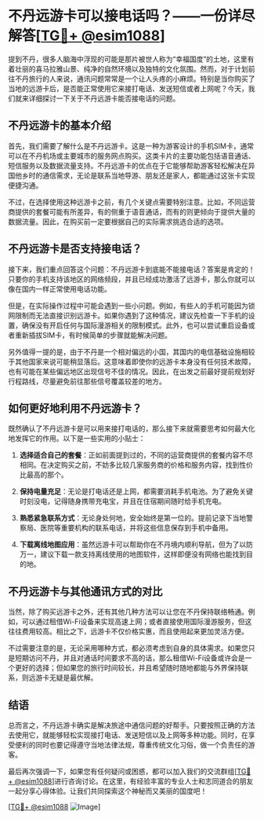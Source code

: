 # 不丹远游卡可以接电话吗？——一份详尽解答[[TG💪+ @esim1088](https://t.me/s/esim1088)]

提到不丹，很多人脑海中浮现的可能是那片被世人称为“幸福国度”的土地，这里有着壮丽的喜马拉雅山景、纯净的自然环境以及独特的文化氛围。然而，对于计划前往不丹旅行的人来说，通讯问题常常是一个让人头疼的小麻烦。特别是当你购买了当地的远游卡后，是否能正常使用它来接打电话、发送短信或者上网呢？今天，我们就来详细探讨一下关于不丹远游卡能否接电话的问题。

## 不丹远游卡的基本介绍

首先，我们需要了解什么是不丹远游卡。这是一种为游客设计的手机SIM卡，通常可以在不丹机场或主要城市的服务网点购买。这类卡片的主要功能包括语音通话、短信服务以及数据流量支持。不丹远游卡的优点在于它能够帮助游客轻松解决在异国他乡时的通信需求，无论是联系当地导游、朋友还是家人，都能通过这张卡实现便捷沟通。

不过，在选择使用这种远游卡之前，有几个关键点需要特别注意。比如，不同运营商提供的套餐可能有所差异，有的侧重于语音通话，而有的则更倾向于提供大量的数据流量。因此，在购买前一定要根据自己的实际需求挑选合适的选项。

## 不丹远游卡是否支持接电话？

接下来，我们重点回答这个问题：不丹远游卡到底能不能接电话？答案是肯定的！只要你的手机支持该地区的网络频段，并且已经成功激活了远游卡，那么你就可以像在国内一样正常使用电话功能。

但是，在实际操作过程中可能会遇到一些小问题。例如，有些人的手机可能因为锁网限制而无法直接识别远游卡。如果你遇到了这种情况，建议先检查一下手机的设置，确保没有开启任何与国际漫游相关的限制模式。此外，也可以尝试重启设备或者重新插拔SIM卡，有时候简单的步骤就能解决问题。

另外值得一提的是，由于不丹是一个相对偏远的小国，其国内的电信基础设施相较于其他国家来说可能稍显落后。这意味着即使你的远游卡本身没有任何技术故障，也有可能在某些偏远地区出现信号不佳的情况。因此，在出发之前最好提前规划好行程路线，尽量避免前往那些信号覆盖较差的地方。

## 如何更好地利用不丹远游卡？

既然确认了不丹远游卡是可以用来接打电话的，那么接下来就需要思考如何最大化地发挥它的作用。以下是一些实用的小贴士：

1. **选择适合自己的套餐**：正如前面提到过的，不同的运营商提供的套餐内容不尽相同。在决定购买之前，不妨多比较几家服务商的价格和服务内容，找到性价比最高的那个。
   
2. **保持电量充足**：无论是打电话还是上网，都需要消耗手机电池。为了避免关键时刻没电，记得随身携带充电宝，并且在住宿期间随时给手机充电。
   
3. **熟悉紧急联系方式**：无论身处何地，安全始终是第一位的。提前记录下当地警察局、医院等重要机构的联系电话，并将这些信息保存到手机中备用。

4. **下载离线地图应用**：虽然远游卡可以帮助你在不丹境内顺利导航，但为了以防万一，建议下载一款支持离线使用的地图软件，这样即便没有网络也能找到目的地。

## 不丹远游卡与其他通讯方式的对比

当然，除了购买远游卡之外，还有其他几种方法可以让您在不丹保持联络畅通。例如，可以通过租借Wi-Fi设备来实现高速上网；或者直接使用国际漫游服务，但这往往费用较高。相比之下，远游卡不仅价格实惠，而且使用起来更加灵活方便。

不过需要注意的是，无论采用哪种方式，都必须考虑到自身的具体需求。如果您只是短期访问不丹，并且对通话时间要求不高的话，那么租借Wi-Fi设备或许会是一个更好的选择；但如果您的旅行时间较长，并且希望随时随地都能与外界保持联系，则远游卡无疑是最优解。

## 结语

总而言之，不丹远游卡确实是解决旅途中通信问题的好帮手。只要按照正确的方法去使用它，就能够轻松实现接打电话、发送短信以及上网等多种功能。同时，在享受便利的同时也要记得遵守当地法律法规，尊重传统文化习俗，做一个负责任的游客。

最后再次强调一下，如果您有任何疑问或困惑，都可以加入我们的交流群组[[TG💪+ @esim1088](https://t.me/s/esim1088)]进行咨询讨论。在这里，有经验丰富的专业人士和志同道合的朋友一起分享心得体验。让我们共同探索这个神秘而又美丽的国度吧！

[[TG💪+ @esim1088](https://t.me/s/esim1088) ![Image](https://i.postimg.cc/4NQfJmqS/Snipaste-2025-05-13-00-14-12.png)]